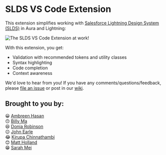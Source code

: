 # SLDS VS Code Extension

This extension simplifies working with [Salesforce Lightning Design System (SLDS)](https://www.lightningdesignsystem.com/) in Aura and Lightning:

![The SLDS VS Code Extension at work!](https://media.giphy.com/media/RkbvNrnAsU3GkImW2r/source.gif)

With this extension, you get: 

 - Validation with recommended tokens and utility classes
 - Syntax highlighting
 - Code completion
 - Context awareness

We'd love to hear from you! If you have any comments/questions/feedback, please [file an issue](https://github.com/forcedotcom/salesforcedx-vscode-slds/issues) or post in our [wiki](https://github.com/forcedotcom/salesforcedx-vscode-slds/wiki).

## Brought to you by:

😀 [Ambreen Hasan](https://twitter.com/)\
🙃 [Billy Ma](https://twitter.com/)\
😆 [Donia Robinson](https://twitter.com/)\
😉 [John Earle](https://twitter.com/)\
😂 [Kirupa Chinnathambi](https://twitter.com/)\
😊 [Matt Holland](https://twitter.com/)\
😁 [Sarah Mei](https://twitter.com/)

